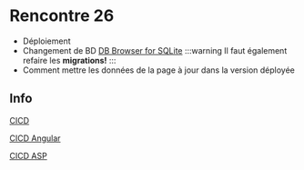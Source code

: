 # Rencontre 26

- Déploiement
- Changement de BD [DB Browser for SQLite](https://sqlitebrowser.org/)
:::warning
Il faut également refaire les **migrations!**
:::
- Comment mettre les données de la page à jour dans la version déployée

## Info

[CICD](/info/CICD)

[CICD Angular](/info/CICDAngular)

[CICD ASP](/info/CICDASP)



